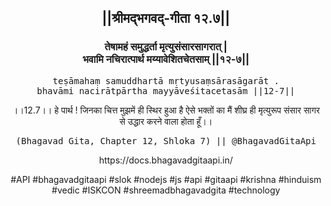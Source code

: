 <center><h2>||श्रीमद्‍भगवद्‍-गीता १२.७||</h2>
<h3>तेषामहं समुद्धर्ता मृत्युसंसारसागरात् |<br/>भवामि नचिरात्पार्थ मय्यावेशितचेतसाम् ||१२-७||</h3>
<pre>teṣāmahaṃ samuddhartā mṛtyusaṃsārasāgarāt .<br/>bhavāmi nacirātpārtha mayyāveśitacetasām ||12-7||</pre>
<p>।।12.7।। हे पार्थ ! जिनका चित्त मुझमें ही स्थिर हुआ है ऐसे भक्तों का मैं शीघ्र ही मृत्युरूप संसार सागर से उद्धार करने वाला होता हूँ।।</p>
<pre>(Bhagavad Gita, Chapter 12, Shloka 7) || @BhagavadGitaApi</pre><p>https://docs.bhagavadgitaapi.in/</p><p>#API #bhagavadgitaapi #slok #nodejs #js #api #gitaapi #krishna #hinduism #vedic #ISKCON #shreemadbhagavadgita #technology</p></center>